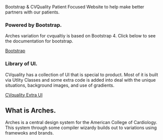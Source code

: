 <div class="br_1 br_round br_solid br_white-7 p_5 relative shadow_3 m-x_3">
	<div class="absolute t_0 r_0 l_0 b_0 opacity_7 z_0 br_round bg_center bg_cover" style="background-image:url('../img/triangletexture/orangetriangles.PNG')"></div>
		<div class="c_black font_11:lg font_6 font_8:md font_ui lh_1 m-y_4">Bootstrap &amp; CVQuality
			<span class="block font_1 m-y_2 font_bold opacity_7">Patient Focused Website to help make better partners with our patients.</span>
		</div>
        <div class="flex">
            <div class="flex_auto p-x_3 w_50">
                <h3 class="c_black font_5:lg font_3 font_4:md">Powered by Bootstrap.</h3>
                <p class="font_1 font_1:md font_3:lg">
                   Arches variation for cvqualtiy is based on Bootstrap 4. Click below to see the documentation for
						bootstrap.
                </p>
                <div>
                    <a
							class="br_radius btn btn-primary c_white  gradient_teal h:gradient_teal-reverse"
							href="https://getbootstrap.com/docs/4.0/getting-started/introduction/"
							role="button"
							>Bootstrap</a
						>
                </div>
            </div>
            <div class="flex_auto p-x_3 w_50">
                <h3 class="c_black font_5:lg font_3 font_4:md">Library of UI.</h3>
                <p class="font_1 font_1:md font_3:lg">
                   CVquality has a collection of UI that is special to product. Most of it is built via Utlity
						Classes and some extra code is added into deal with the unique situations, background images,
						and use of gradients.
                </p>
                <div>
                    <a
							class="br_radius btn btn-primary c_white  gradient_teal h:gradient_teal-reverse"
							href="section-recipes-cvqualtiy.html"
							role="button"
							>CVquality Extra UI</a
						>
                </div>
            </div>
        </div>	
</div>

## What is Arches.

Arches is a central design system for the American College of Cardiology. This system through some compiler wizardy builds out to variations using framewoks and brands.
